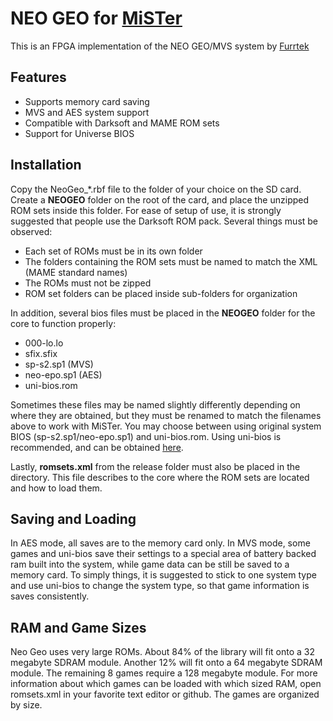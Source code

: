 
# NEO GEO for [MiSTer](https://github.com/MiSTer-devel/Main_MiSTer/wiki) 

This is an FPGA implementation of the NEO GEO/MVS system by [Furrtek](https://www.patreon.com/furrtek/posts)

## Features
 * Supports memory card saving
 * MVS and AES system support
 * Compatible with Darksoft and MAME ROM sets
 * Support for Universe BIOS

## Installation
Copy the NeoGeo_\*.rbf file to the folder of your choice on the SD card. Create a **NEOGEO** folder on the root of the card, and place the unzipped ROM sets inside this folder. For ease of setup of use, it is strongly suggested that people use the Darksoft ROM pack. Several things must be observed:
* Each set of ROMs must be in its own folder
* The folders containing the ROM sets must be named to match the XML (MAME standard names)
* The ROMs must not be zipped
* ROM set folders can be placed inside sub-folders for organization

In addition, several bios files must be placed in the **NEOGEO** folder for the core to function properly:
* 000-lo.lo
* sfix.sfix
* sp-s2.sp1 (MVS)
* neo-epo.sp1 (AES)
* uni-bios.rom

Sometimes these files may be named slightly differently depending on where they are obtained, but they must be renamed to match the filenames above to work with MiSTer. You may choose between using original system BIOS (sp-s2.sp1/neo-epo.sp1) and uni-bios.rom. Using uni-bios is recommended, and can be obtained [here](http://unibios.free.fr/).

Lastly, **romsets.xml** from the release folder must also be placed in the directory. This file describes to the core where the ROM sets are located and how to load them.

## Saving and Loading
In AES mode, all saves are to the memory card only. In MVS mode, some games and uni-bios save their settings to a special area of battery backed ram built into the system, while game data can be still be saved to a memory card. To simply things, it is suggested to stick to one system type and use uni-bios to change the system type, so that game information is saves consistently. 

## RAM and Game Sizes
Neo Geo uses very large ROMs. About 84% of the library will fit onto a 32 megabyte SDRAM module. Another 12% will fit onto a 64 megabyte SDRAM module. The remaining 8 games require a 128 megabyte module. For more information about which games can be loaded with which sized RAM, open romsets.xml in your favorite text editor or github. The games are organized by size.
